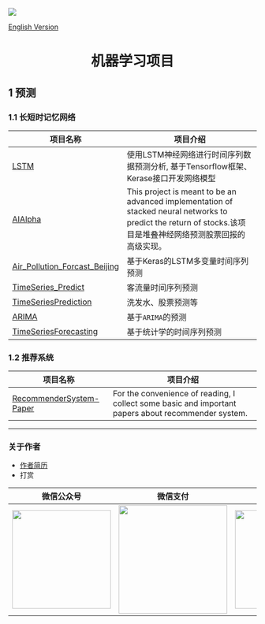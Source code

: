 ![](https://cdn.jsdelivr.net/gh/crazyjums/crazyjums.github.io@master/images/top.jpg)

[English Version](https://github.com/crazyjums/awesome-ml-summary/blob/master/README.en.MD)   
# <center>机器学习项目</center>
## 1 预测
### 1.1 长短时记忆网络

|     项目名称          |             项目介绍                |
| -------------------- | ----------------------------------- |
| [LSTM](https://github.com/crazyjums/LSTM)| 使用LSTM神经网络进行时间序列数据预测分析, 基于Tensorflow框架、Kerase接口开发网络模型 |
|[AIAlpha](https://github.com/VivekPa/AIAlpha)|This project is meant to be an advanced implementation of stacked neural networks to predict the return of stocks.该项目是堆叠神经网络预测股票回报的高级实现。 |
|[Air_Pollution_Forcast_Beijing](https://github.com/634671436/Air_Pollution_Forcast_Beijing)|基于Keras的LSTM多变量时间序列预测|
|[TimeSeries_Predict](https://github.com/jeurtr/TimeSeries_Predict)|客流量时间序列预测|、
|[TimeSeriesPrediction](https://github.com/wikke/TimeSeriesPrediction)|洗发水、股票预测等|
|[ARIMA](https://github.com/huang027/ARIMA)|基于`ARIMA`的预测|
|[TimeSeriesForecasting](https://github.com/yangwohenmai/TimeSeriesForecasting)|基于统计学的时间序列预测|

### 1.2 推荐系统

|     项目名称          |             项目介绍                |
| -------------------- | ----------------------------------- |
| [RecommenderSystem-Paper](https://github.com/crazyjums/RecommenderSystem-Paper)| For the convenience of reading, I collect some basic and important papers about recommender system. |


---
### 关于作者
- [作者简历](https://jums.club/about)   
- 打赏

|  微信公众号   | 微信支付  |  支付宝支付 |
|--------------|----------|-------------|  
| <img src="https://cdn.jsdelivr.net/gh/crazyjums/crazyjums.github.io@master/images/wechataccount.jpg" width="200px" height="200px"/>  | <img src="https://cdn.jsdelivr.net/gh/crazyjums/crazyjums.github.io@master/images/wechatpay.jpg" width="220px" height="220px"/> | <img src="https://cdn.jsdelivr.net/gh/crazyjums/crazyjums.github.io@master/images/alipay.jpg" width="200px" height="200px"/>|


